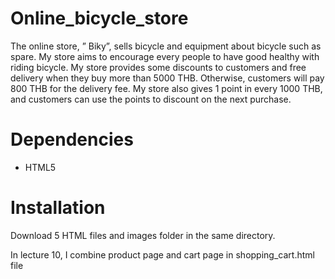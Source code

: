 # Online_bicycle_store

 The online store, ” Biky”, sells bicycle and equipment about bicycle such as spare. My store aims to encourage every people to have good healthy with riding bicycle. My store provides some discounts to customers and free delivery when they buy more than 5000 THB. Otherwise, customers will pay 800 THB for the delivery fee. My store also gives 1 point in every 1000 THB, and customers can use the points to discount on the next purchase.

# Dependencies
- HTML5

# Installation
Download 5 HTML files and images folder in the same directory.

In lecture 10, I combine product page and cart page in shopping_cart.html file